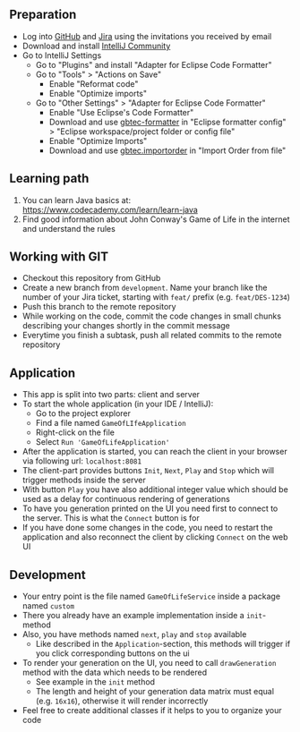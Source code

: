 ## Preparation
* Log into [GitHub](https://github.com/gbtec-ag) and [Jira](https://gbtecag.atlassian.net/) using the invitations you received by email
* Download and install [IntelliJ Community](https://www.jetbrains.com/idea/download/#section=windows)
* Go to IntelliJ Settings
  * Go to "Plugins" and install "Adapter for Eclipse Code Formatter"
  * Go to "Tools" > "Actions on Save"
    * Enable "Reformat code"
    * Enable "Optimize imports"
  * Go to "Other Settings" > "Adapter for Eclipse Code Formatter"
    * Enable "Use Eclipse's Code Formatter"
    * Download and use [gbtec-formatter](https://github.com/gbtec-ag/biccloud-dev-tools/blob/master/eclipse/preferences/Java/Code%20Style/Formatter/gbtec-formatter.xml) in "Eclipse formatter config" > "Eclipse workspace/project folder or config file"
    * Enable "Optimize Imports"
    * Download and use [gbtec.importorder](https://github.com/gbtec-ag/biccloud-dev-tools/blob/master/eclipse/preferences/Java/Code%20Style/Organize%20Imports/gbtec.importorder) in "Import Order from file"

## Learning path
1. You can learn Java basics at:  
https://www.codecademy.com/learn/learn-java
2. Find good information about John Conway's Game of Life in the internet and understand the rules

## Working with GIT
* Checkout this repository from GitHub
* Create a new branch from `development`. Name your branch like the number of your Jira ticket, starting with `feat/` prefix (e.g. `feat/DES-1234`)
* Push this branch to the remote repository
* While working on the code, commit the code changes in small chunks describing your changes shortly in the commit message
* Everytime you finish a subtask, push all related commits to the remote repository

## Application
* This app is split into two parts: client and server
* To start the whole application (in your IDE / IntelliJ):
  * Go to the project explorer
  * Find a file named `GameOfLIfeApplication`
  * Right-click on the file
  * Select `Run 'GameOfLifeApplication'`
* After the application is started, you can reach the client in your browser via following url: `localhost:8081`
* The client-part provides buttons `Init`, `Next`, `Play` and `Stop` which will trigger methods inside the server
* With button `Play` you have also additional integer value which should be used as a delay for continuous rendering of generations
* To have you generation printed on the UI you need first to connect to the server. This is what the `Connect` button is for
* If you have done some changes in the code, you need to restart the application and also reconnect the client by clicking `Connect` on the web UI

## Development
* Your entry point is the file named `GameOfLifeService` inside a package named `custom`
* There you already have an example implementation inside a `init`-method
* Also, you have methods named `next`, `play` and `stop` available
  * Like described in the `Application`-section, this methods will trigger if you click corresponding buttons on the ui
* To render your generation on the UI, you need to call `drawGeneration` method with the data which needs to be rendered
  * See example in the `init` method
  * The length and height of your generation data matrix must equal (e.g. `16x16`), otherwise it will render incorrectly
* Feel free to create additional classes if it helps to you to organize your code